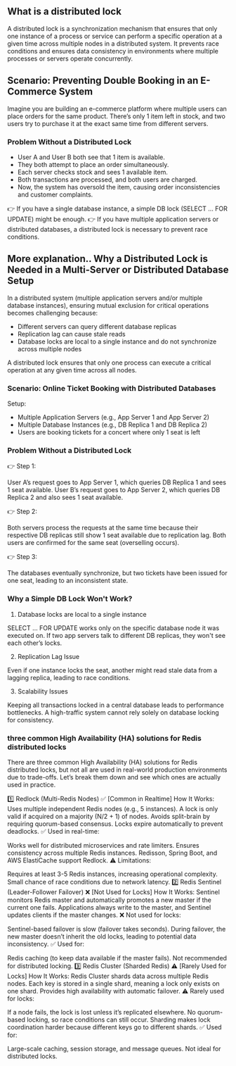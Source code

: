 ## What is a distributed lock 

A distributed lock is a synchronization mechanism that ensures that only one instance of a process or service can perform a specific operation at a given time 
across multiple nodes in a distributed system. It prevents race conditions and ensures data consistency in environments where multiple processes or servers operate concurrently.

## Scenario: Preventing Double Booking in an E-Commerce System
Imagine you are building an e-commerce platform where multiple users can place orders for the same product. There’s only 1 item left in stock, and two users try to purchase it at the exact same time from different servers.

### Problem Without a Distributed Lock
- User A and User B both see that 1 item is available.
- They both attempt to place an order simultaneously.
- Each server checks stock and sees 1 available item.
- Both transactions are processed, and both users are charged.
- Now, the system has oversold the item, causing order inconsistencies and customer complaints.

👉 If you have a single database instance, a simple DB lock (SELECT ... FOR UPDATE) might be enough.
👉 If you have multiple application servers or distributed databases, a distributed lock is necessary to prevent race conditions.

## More explanation.. Why a Distributed Lock is Needed in a Multi-Server or Distributed Database Setup

In a distributed system (multiple application servers and/or multiple database instances), ensuring mutual exclusion for critical operations becomes challenging because:

- Different servers can query different database replicas
- Replication lag can cause stale reads
- Database locks are local to a single instance and do not synchronize across multiple nodes

A distributed lock ensures that only one process can execute a critical operation at any given time across all nodes.

### Scenario: Online Ticket Booking with Distributed Databases

Setup:
- Multiple Application Servers (e.g., App Server 1 and App Server 2)
- Multiple Database Instances (e.g., DB Replica 1 and DB Replica 2)
- Users are booking tickets for a concert where only 1 seat is left

### Problem Without a Distributed Lock
👉 Step 1:

User A’s request goes to App Server 1, which queries DB Replica 1 and sees 1 seat available.
User B’s request goes to App Server 2, which queries DB Replica 2 and also sees 1 seat available.

👉 Step 2:

Both servers process the requests at the same time because their respective DB replicas still show 1 seat available due to replication lag.
Both users are confirmed for the same seat (overselling occurs).

👉 Step 3:

The databases eventually synchronize, but two tickets have been issued for one seat, leading to an inconsistent state.

### Why a Simple DB Lock Won't Work?
1. Database locks are local to a single instance

SELECT ... FOR UPDATE works only on the specific database node it was executed on.
If two app servers talk to different DB replicas, they won't see each other’s locks.

2. Replication Lag Issue

Even if one instance locks the seat, another might read stale data from a lagging replica, leading to race conditions.

3. Scalability Issues

Keeping all transactions locked in a central database leads to performance bottlenecks.
A high-traffic system cannot rely solely on database locking for consistency.

### three common High Availability (HA) solutions for Redis distributed locks

There are three common High Availability (HA) solutions for Redis distributed locks, but not all are used in real-world production environments due to trade-offs. Let’s break them down and see which ones are actually used in practice.

1️⃣ Redlock (Multi-Redis Nodes) ✅ [Common in Realtime]
How It Works:
Uses multiple independent Redis nodes (e.g., 5 instances).
A lock is only valid if acquired on a majority (N/2 + 1) of nodes.
Avoids split-brain by requiring quorum-based consensus.
Locks expire automatically to prevent deadlocks.
✅ Used in real-time:

Works well for distributed microservices and rate limiters.
Ensures consistency across multiple Redis instances.
Redisson, Spring Boot, and AWS ElastiCache support Redlock.
⚠️ Limitations:

Requires at least 3-5 Redis instances, increasing operational complexity.
Small chance of race conditions due to network latency.
2️⃣ Redis Sentinel (Leader-Follower Failover) ❌ [Not Used for Locks]
How It Works:
Sentinel monitors Redis master and automatically promotes a new master if the current one fails.
Applications always write to the master, and Sentinel updates clients if the master changes.
❌ Not used for locks:

Sentinel-based failover is slow (failover takes seconds).
During failover, the new master doesn’t inherit the old locks, leading to potential data inconsistency.
✅ Used for:

Redis caching (to keep data available if the master fails).
Not recommended for distributed locking.
3️⃣ Redis Cluster (Sharded Redis) ⚠️ [Rarely Used for Locks]
How It Works:
Redis Cluster shards data across multiple Redis nodes.
Each key is stored in a single shard, meaning a lock only exists on one shard.
Provides high availability with automatic failover.
⚠️ Rarely used for locks:

If a node fails, the lock is lost unless it’s replicated elsewhere.
No quorum-based locking, so race conditions can still occur.
Sharding makes lock coordination harder because different keys go to different shards.
✅ Used for:

Large-scale caching, session storage, and message queues.
Not ideal for distributed locks.

